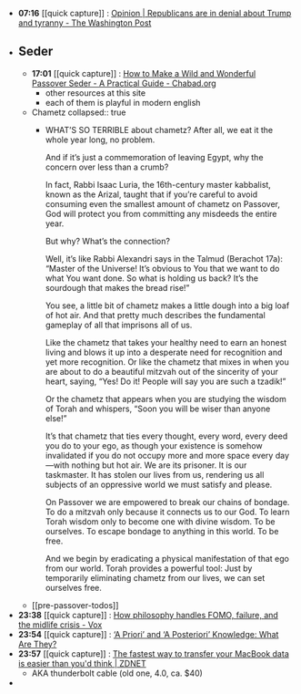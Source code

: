 - **07:16** [[quick capture]] : [Opinion | Republicans are in denial about Trump and tyranny - The Washington Post](https://www.washingtonpost.com/opinions/2024/04/12/newsletter-republican-denial-trump-tyrant/ "Opinion | Republicans are in denial about Trump and tyranny - The Washington Post")
- ## Seder
	- **17:01** [[quick capture]] : [How to Make a Wild and Wonderful Passover Seder - A Practical Guide - Chabad.org](https://www.chabad.org/multimedia/video_cdo/aid/1156813/jewish/Wild-and-Wonderful-Passover-Seder.htm "How to Make a Wild and Wonderful Passover Seder - A Practical Guide - Chabad.org")
		- other resources at this site
		- each of them is playful in modern english
	- Chametz
	  collapsed:: true
		- WHAT’S SO TERRIBLE about chametz? After all, we eat it the whole
		  year long, no problem.
		  
		  And if it’s just a commemoration of leaving Egypt, why the concern over
		  less than a crumb?
		  
		  In fact, Rabbi Isaac Luria, the 16th-century master kabbalist, known as
		  the Arizal, taught that if you’re careful to avoid consuming even the
		  smallest amount of chametz on Passover, God will protect you from
		  committing any misdeeds the entire year.
		  
		  But why? What’s the connection?
		  
		  Well, it’s like Rabbi Alexandri says in the Talmud (Berachot 17a):
		  “Master of the Universe! It’s obvious to You that we want to do what You
		  want done. So what is holding us back? It’s the sourdough that makes
		  the bread rise!”
		  
		  You see, a little bit of chametz makes a little dough into a big loaf of hot
		  air. And that pretty much describes the fundamental gameplay of all
		  that imprisons all of us.
		  
		  Like the chametz that takes your healthy need to earn an honest living
		  and blows it up into a desperate need for recognition and yet more recognition.
		  Or like the chametz that mixes in when you are about to do a beautiful
		  mitzvah out of the sincerity of your heart, saying, “Yes! Do it! People will
		  say you are such a tzadik!”
		  
		  Or the chametz that appears when you are studying the wisdom of Torah and whispers, “Soon you will be wiser than anyone else!”
		  
		  It’s that chametz that ties every thought, every word, every deed you do
		  to your ego, as though your existence is somehow invalidated if you do
		  not occupy more and more space every day—with nothing but hot air.
		  We are its prisoner. It is our taskmaster. It has stolen our lives from us,
		  rendering us all subjects of an oppressive world we must satisfy and
		  please.
		  
		  On Passover we are empowered to break our chains of bondage. To do a
		  mitzvah only because it connects us to our God. To learn Torah wisdom
		  only to become one with divine wisdom. To be ourselves. To escape
		  bondage to anything in this world. To be free.
		  
		  And we begin by eradicating a physical manifestation of that ego from
		  our world. Torah provides a powerful tool: Just by temporarily eliminating chametz from our lives, we can set ourselves free.
	- [[pre-passover-todos]]
- **23:38** [[quick capture]] : [How philosophy handles FOMO, failure, and the midlife crisis - Vox](https://www.vox.com/the-gray-area/24124424/philosophy-midlife-crisis-life-death-purpose "How philosophy handles FOMO, failure, and the midlife crisis - Vox")
- **23:54** [[quick capture]] : [‘A Priori’ and ‘A Posteriori’ Knowledge: What Are They?](https://www.thecollector.com/a-priori-and-a-posteriori-knowledge-what-are-they/ "‘A Priori’ and ‘A Posteriori’ Knowledge: What Are They?")
- **23:57** [[quick capture]] : [The fastest way to transfer your MacBook data is easier than you'd think | ZDNET](https://www.zdnet.com/home-and-office/the-fastest-way-to-transfer-your-macbook-data-is-easier-than-youd-think/ "The fastest way to transfer your MacBook data is easier than you'd think | ZDNET")
	- AKA thunderbolt cable (old one, 4.0, ca. $40)
-